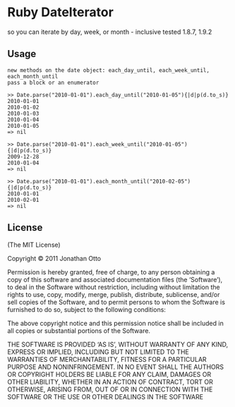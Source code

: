 Ruby DateIterator
=========
  so you can iterate by day, week, or month - inclusive
  tested 1.8.7, 1.9.2

Usage
-----

    new methods on the date object: each_day_until, each_week_until, each_month_until
    pass a block or an enumerator

    >> Date.parse("2010-01-01").each_day_until("2010-01-05"){|d|p(d.to_s)}
    2010-01-01
    2010-01-02
    2010-01-03
    2010-01-04
    2010-01-05
    => nil

    >> Date.parse("2010-01-01").each_week_until("2010-01-05"){|d|p(d.to_s)}
    2009-12-28
    2010-01-04
    => nil

    >> Date.parse("2010-01-01").each_month_until("2010-02-05"){|d|p(d.to_s)}
    2010-01-01
    2010-02-01
    => nil

License
-------------

(The MIT License)

Copyright © 2011 Jonathan Otto

Permission is hereby granted, free of charge, to any person obtaining a copy of this software and associated documentation files (the ‘Software’), to deal in the Software without restriction, including without limitation the rights to use, copy, modify, merge, publish, distribute, sublicense, and/or sell copies of the Software, and to permit persons to whom the Software is furnished to do so, subject to the following conditions:

The above copyright notice and this permission notice shall be included in all copies or substantial portions of the Software.

THE SOFTWARE IS PROVIDED ‘AS IS’, WITHOUT WARRANTY OF ANY KIND, EXPRESS OR IMPLIED, INCLUDING BUT NOT LIMITED TO THE WARRANTIES OF MERCHANTABILITY, FITNESS FOR A PARTICULAR PURPOSE AND NONINFRINGEMENT. IN NO EVENT SHALL THE AUTHORS OR COPYRIGHT HOLDERS BE LIABLE FOR ANY CLAIM, DAMAGES OR OTHER LIABILITY, WHETHER IN AN ACTION OF CONTRACT, TORT OR OTHERWISE, ARISING FROM, OUT OF OR IN CONNECTION WITH THE SOFTWARE OR THE USE OR OTHER DEALINGS IN THE SOFTWARE